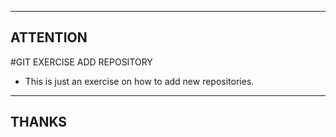 ---------
ATTENTION
---------

#GIT EXERCISE ADD REPOSITORY
 * This is just an exercise on how to add new repositories.
 
 --------
 THANKS
 --------
